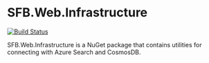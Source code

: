 # SFB.Web.Infrastructure
[![Build Status](https://agilefactory.visualstudio.com/Financial%20Benchmarking/_apis/build/status/SFB.Web.Infrastructure?branchName=master)](https://agilefactory.visualstudio.com/Financial%20Benchmarking/_build/latest?definitionId=470&branchName=master)

SFB.Web.Infrastructure is a NuGet package that contains utilities for connecting with Azure Search and CosmosDB.
